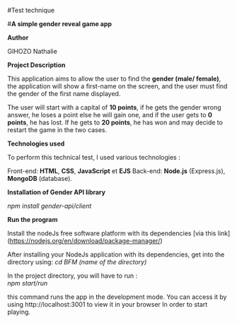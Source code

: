 #Test technique

#**A simple gender reveal game app**

**Author** 

  GIHOZO Nathalie 


**Project Description**

  This application aims to allow the user to find the **gender (male/ female)**, the application will show a first-name on the screen, and the user must find the         gender of the first name displayed.   

  The user will start with a capital of **10 points**, if he gets the gender wrong answer, he loses a point else he will gain one, and if the user gets to **0           points**, he has   lost. If he gets to **20 points**, he has won and may decide to restart the game in the two cases. 
  

**Technologies used** 

  To perform this technical test, I used various technologies : 

  Front-end: **HTML**, **CSS**, **JavaScript** et **EJS** 
  Back-end: **Node.js** (Express.js), **MongoDB** (database). 


**Installation of Gender API library**

  *npm install gender-api/client*  

 
**Run the program** 

  Install the nodeJs free software platform with its dependencies [via this link] (https://nodejs.org/en/download/package-manager/) 
 
  After installing your NodeJs application with its dependencies, get into the directory using: 
    *cd BFM (name of the directory)*

  In the project directory, you will have to run :  
    *npm start/run* 

this command runs the app in the development mode. You can access it by using http://localhost:3001 to view it in your browser In order to start playing. 
